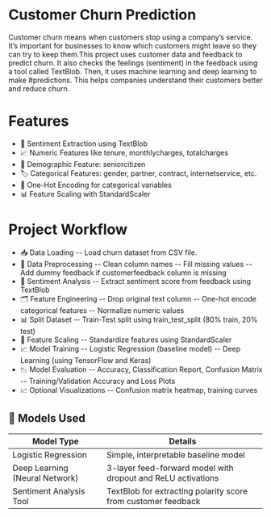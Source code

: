 # Customer Churn Prediction
Customer churn means when customers stop using a company’s service. It’s important for businesses to know which customers might leave so they can try to keep them.This project uses customer data and feedback to predict churn. It also checks the feelings (sentiment) in the feedback using a tool called TextBlob. Then, it uses machine learning and deep learning to make #predictions. This helps companies understand their customers better and reduce churn.

# Features
- 🧠 Sentiment Extraction using TextBlob
- 📈 Numeric Features like tenure, monthlycharges, totalcharges
- 👴 Demographic Feature: seniorcitizen
- 🏷️ Categorical Features: gender, partner, contract, internetservice, etc.
- 🧩 One-Hot Encoding for categorical variables
- 📊 Feature Scaling with StandardScaler

# Project Workflow
- 📥 Data Loading
-- Load churn dataset from CSV file.
- 🧹 Data Preprocessing
-- Clean column names
-- Fill missing values
-- Add dummy feedback if customerfeedback column is missing
- 🧠 Sentiment Analysis
-- Extract sentiment score from feedback using TextBlob
- 🗂 Feature Engineering
-- Drop original text column
-- One-hot encode categorical features
-- Normalize numeric values
- 📊 Split Dataset
-- Train-Test split using train_test_split (80% train, 20% test)
- 📏 Feature Scaling
-- Standardize features using StandardScaler
- 📈 Model Training
-- Logistic Regression (baseline model)
-- Deep Learning (using TensorFlow and Keras)
- 📉 Model Evaluation
-- Accuracy, Classification Report, Confusion Matrix
-- Training/Validation Accuracy and Loss Plots
- 📈 Optional Visualizations
-- Confusion matrix heatmap, training curves

## 🧠 Models Used

| Model Type             | Details                                                                |
| ----------------- | ------------------------------------------------------------------ |
| Logistic Regression  | Simple, interpretable baseline model |
| Deep Learning (Neural Network) | 3-layer feed-forward model with dropout and ReLU activations |
| Sentiment Analysis Tool | TextBlob for extracting polarity score from customer feedback |



